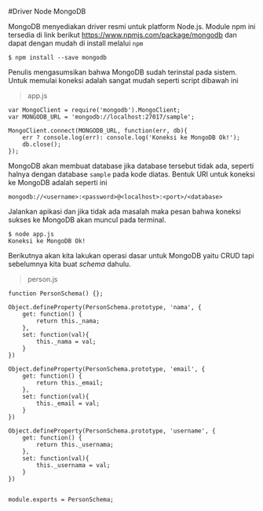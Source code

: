 #Driver Node MongoDB

MongoDB menyediakan driver resmi untuk platform Node.js. Module npm ini tersedia di link berikut https://www.npmjs.com/package/mongodb dan dapat dengan mudah di install melalui `npm`


    $ npm install --save mongodb


Penulis mengasumsikan bahwa MongoDB sudah terinstal pada sistem. Untuk memulai koneksi adalah sangat mudah seperti script dibawah ini

> app.js

```
var MongoClient = require('mongodb').MongoClient; 
var MONGODB_URL = 'mongodb://localhost:27017/sample';

MongoClient.connect(MONGODB_URL, function(err, db){
    err ? console.log(err): console.log('Koneksi ke MongoDB Ok!');
    db.close();
});

```


MongoDB akan membuat database jika database tersebut tidak ada, seperti halnya dengan database `sample` pada kode diatas. Bentuk URI untuk koneksi ke MongoDB adalah seperti ini


```
mongodb://<username>:<password>@<localhost>:<port>/<database>
```


Jalankan apikasi dan jika tidak ada masalah maka pesan bahwa koneksi sukses ke MongoDB akan muncul pada terminal.

    $ node app.js
    Koneksi ke MongoDB Ok!


Berikutnya akan kita lakukan operasi dasar untuk MongoDB yaitu CRUD tapi sebelumnya kita buat *schema*  dahulu.

> person.js

```
function PersonSchema() {};

Object.defineProperty(PersonSchema.prototype, 'nama', {
    get: function() {
        return this._nama;
    },
    set: function(val){
        this._nama = val;
    }
})

Object.defineProperty(PersonSchema.prototype, 'email', {
    get: function() {
        return this._email;
    },
    set: function(val){
        this._email = val;
    }
})

Object.defineProperty(PersonSchema.prototype, 'username', {
    get: function() {
        return this._usernama;
    },
    set: function(val){
        this._usernama = val;
    }
})


module.exports = PersonSchema;

```



